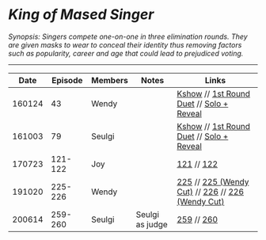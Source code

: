# _King of Mased Singer_

_Synopsis: Singers compete one-on-one in three elimination rounds. They are given masks to wear to conceal their identity thus removing factors such as popularity, career and age that could lead to prejudiced voting._
___
| Date   | Episode | Members | Notes           | Links                                                                                                                                                                                                                                                |
|--------|---------|---------|-----------------|------------------------------------------------------------------------------------------------------------------------------------------------------------------------------------------------------------------------------------------------------|
| 160124 | 43      | Wendy   |                 | [Kshow](http://kshow123.net/show/king-of-mask-singer/episode-43.html) // [1st Round Duet](https://youtu.be/cKrs6tyiRr0) // [Solo + Reveal](https://youtu.be/jNRU5NPNAhw)                                                                             |
| 161003 | 79      | Seulgi  |                 | [Kshow](http://kshow123.net/show/king-of-mask-singer/episode-79.html) // [1st Round Duet](https://www.youtube.com/watch?v=TXuXqaANAWY) // [Solo + Reveal](https://www.youtube.com/watch?v=wGNo3UeNI7c)                                               |
| 170723 | 121-122 | Joy     |                 | [121][170723_121] // [122][170723_122]                                                                                                                                                                                                               |
| 191020 | 225-226 | Wendy   |                 | [225](http://kshow123.net/show/king-of-mask-singer/episode-225.html) // [225 \(Wendy Cut\)](https://vimeo.com/373700002) // [226](http://kshow123.net/show/king-of-mask-singer/episode-226.html) // [226 \(Wendy Cut\)](https://vimeo.com/373700104) |
| 200614 | 259-260 | Seulgi  | Seulgi as judge | [259](http://kisstvshow.to/Show/King-of-Mask-Singer/Episode-259) // [260](http://kisstvshow.to/Show/King-of-Mask-Singer/Episode-260)                                                                                                                 |

&#x200b;

[170723_121]:https://telemaxus.keybase.pub/rv/variety-shows/King%20of%20Masked%20Singer/King.of.Mask.Singer.E121.mp4
[170723_122]:https://telemaxus.keybase.pub/rv/variety-shows/King%20of%20Masked%20Singer/King.of.Mask.Singer.E122.mp4